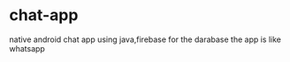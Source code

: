 # chat-app

native android chat app using java,firebase for the darabase 
the app is like whatsapp 
